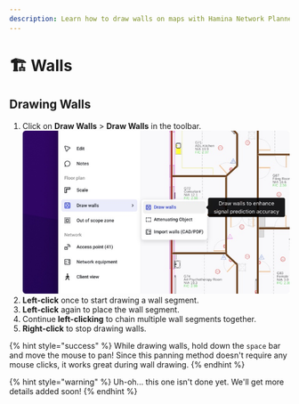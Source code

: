 ```yaml
---
description: Learn how to draw walls on maps with Hamina Network Planner.
---
```


# 🏗 Walls

## Drawing Walls

1. Click on **Draw Walls** > **Draw Walls** in the toolbar.\
   ![](<.gitbook/assets/Draw Walls.jpg>)
2. **Left-click** once to start drawing a wall segment.
3. **Left-click** again to place the wall segment.
4. Continue **left-clicking** to chain multiple wall segments together.
5. **Right-click** to stop drawing walls.

{% hint style="success" %}
While drawing walls, hold down the `space` bar and move the mouse to pan! Since this panning method doesn't require any mouse clicks, it works great during wall drawing.
{% endhint %}

{% hint style="warning" %}
Uh-oh... this one isn't done yet. We'll get more details added soon!
{% endhint %}
